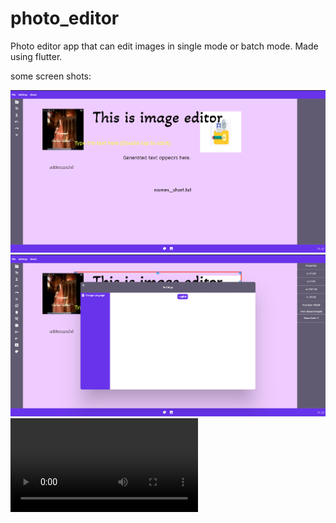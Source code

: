 # photo_editor

Photo editor app that can edit images in single mode or batch mode. Made using flutter.

some screen shots:

![Screenshot](screenshots/s1.png)
![Screenshot](screenshots/s2.png)
![](screenshots/image_editor_tutorial.mkv)